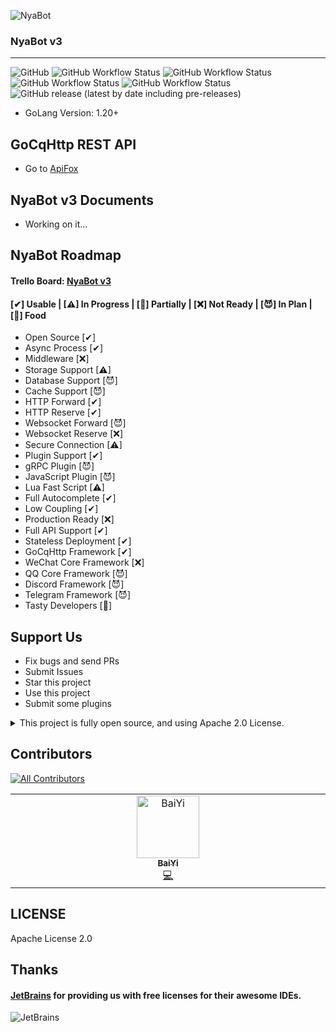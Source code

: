 ![NyaBot](https://socialify.git.ci/Elyart-Network/NyaBot/image?description=1&descriptionEditable=A%20ChatBot%20Framework%20based%20on%20GoLang&language=1&name=1&owner=1&theme=Auto)

### NyaBot v3

-----

![GitHub](https://img.shields.io/github/license/Elyart-Network/NyaBot?style=flat-square) ![GitHub Workflow Status](https://img.shields.io/github/actions/workflow/status/Elyart-Network/NyaBot/commit-check.yml?label=check&style=flat-square) ![GitHub Workflow Status](https://img.shields.io/github/actions/workflow/status/Elyart-Network/NyaBot/codeql.yml?label=security&style=flat-square) ![GitHub Workflow Status](https://img.shields.io/github/actions/workflow/status/Elyart-Network/NyaBot/docker-dev.yml?label=image&style=flat-square) ![GitHub Workflow Status](https://img.shields.io/github/actions/workflow/status/Elyart-Network/NyaBot/build-release.yml?label=build&style=flat-square) ![GitHub release (latest by date including pre-releases)](https://img.shields.io/github/v/release/Elyart-Network/NyaBot?include_prereleases&style=flat-square)

- GoLang Version: 1.20+

## GoCqHttp REST API

- Go to [ApiFox](https://www.apifox.cn/apidoc/shared-2a26dd5d-8520-47f5-9080-3614b97009ec)

## NyaBot v3 Documents

- Working on it...

## NyaBot Roadmap

#### Trello Board: [NyaBot v3](https://trello.com/b/8R24wSjo/nyabot-v3)

#### [✔] Usable | [⚠] In Progress | [👻] Partially | [❌] Not Ready | [😈] In Plan | [🍪] Food

- Open Source [✔]
- Async Process [✔]
- Middleware [❌]
- Storage Support [⚠]
- Database Support [😈]
- Cache Support [😈]
- HTTP Forward [✔]
- HTTP Reserve [✔]
- Websocket Forward [😈]
- Websocket Reserve [❌]
- Secure Connection [⚠]
- Plugin Support [✔]
- gRPC Plugin [😈]
- JavaScript Plugin [😈]
- Lua Fast Script [⚠]
- Full Autocomplete [✔]
- Low Coupling [✔]
- Production Ready [❌]
- Full API Support [✔]
- Stateless Deployment [✔]
- GoCqHttp Framework [✔]
- WeChat Core Framework [❌]
- QQ Core Framework [😈]
- Discord Framework [😈]
- Telegram Framework [😈]
- Tasty Developers [🍪]

## Support Us

- Fix bugs and send PRs
- Submit Issues
- Star this project
- Use this project
- Submit some plugins

<details>
  <summary>This project is fully open source, and using Apache 2.0 License.</summary>
  In case our cookies show up on your doorstep one day, please accept it! 😉
</details>

## Contributors

<!-- ALL-CONTRIBUTORS-BADGE:START - Do not remove or modify this section -->
[![All Contributors](https://img.shields.io/badge/all_contributors-1-orange.svg?style=flat-square)](#contributors-)
<!-- ALL-CONTRIBUTORS-BADGE:END -->

<!-- ALL-CONTRIBUTORS-LIST:START - Do not remove or modify this section -->
<!-- prettier-ignore-start -->
<!-- markdownlint-disable -->
<table>
  <tbody>
    <tr>
      <td align="center" valign="top" width="14.28%"><a href="http://baiyi.moe"><img src="https://avatars.githubusercontent.com/u/25338540?v=4?s=100" width="100px;" alt="BaiYi"/><br /><sub><b>BaiYi</b></sub></a><br /><a href="https://github.com/Elyart-Network/NyaBot/commits?author=WhiteElytra" title="Code">💻</a></td>
    </tr>
  </tbody>
</table>

<!-- markdownlint-restore -->
<!-- prettier-ignore-end -->

<!-- ALL-CONTRIBUTORS-LIST:END -->
<!-- prettier-ignore-start -->
<!-- markdownlint-disable -->

<!-- markdownlint-restore -->
<!-- prettier-ignore-end -->

<!-- ALL-CONTRIBUTORS-LIST:END -->

## LICENSE

Apache License 2.0

## Thanks

#### [JetBrains](https://www.jetbrains.com/?from=NyaBot) for providing us with free licenses for their awesome IDEs.

![JetBrains](https://www.jetbrains.com/company/brand/img/jetbrains_logo.png)
